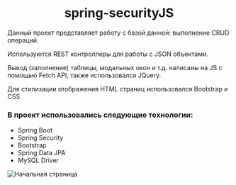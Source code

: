 <h1 align="center"> spring-securityJS</h1>
<p>Данный проект представляет работу с базой данной: выполнение CRUD операций.</p>
<p>Используются REST контроллеры для работы с JSON объектами.</p>
<p>Вывод (заполнение) таблицы, модальных окон и т.д. написаны на JS c помощью Fetch API, также использовался JQuery.</p>
<p>Для стилизации отображения HTML страниц использовался Bootstrap и CSS</p>
<h3>В проект использовались следующие технологии:</h3>
 <ul>
     <li>Spring Boot</li>
     <li>Spring Security</li>
     <li>Bootstrap</li>
     <li>Spring Data JPA</li>
	   <li>MySQL Driver</li>
 </ul>
<img src="https://user-images.githubusercontent.com/48721347/159160540-c4d7c6e0-56e3-4ec1-80e2-75da5b7bf77b.png" alt="Начальная страница">

